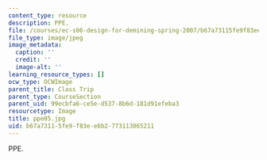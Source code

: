 ```yaml
---
content_type: resource
description: PPE.
file: /courses/ec-s06-design-for-demining-spring-2007/b67a73115fe9f83ee6b2773113065211_ppe05.jpg
file_type: image/jpeg
image_metadata:
  caption: ''
  credit: ''
  image-alt: ''
learning_resource_types: []
ocw_type: OCWImage
parent_title: Class Trip
parent_type: CourseSection
parent_uid: 99ecbfa6-ce5e-d537-8b6d-181d91efeba3
resourcetype: Image
title: ppe05.jpg
uid: b67a7311-5fe9-f83e-e6b2-773113065211
---
```

PPE.

